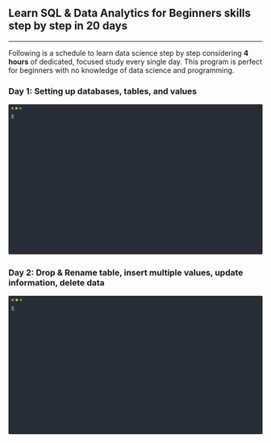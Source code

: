 ## Learn SQL & Data Analytics for Beginners skills step by step in 20 days
------------------------------------------------------

Following is a schedule to learn data science step by step considering **4 hours** of dedicated, focused study every single day. This program is perfect for beginners with no knowledge of data science and programming.

### Day 1: Setting up databases, tables, and values

![Day1](/shell/Day1.svg)

### Day 2: Drop & Rename table, insert multiple values, update information, delete data

![Day2](/shell/Day2.svg)
